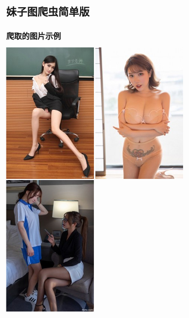 
# 妹子图爬虫简单版
## 爬取的图片示例
![图片示例1](https://github.com/albert-lii/py3-sample-market/blob/master/meizitu_simple_spider/download/19.jpg)
![图片示例2](https://github.com/albert-lii/py3-sample-market/blob/master/meizitu_simple_spider/download/9.jpg)
![图片示例3](https://github.com/albert-lii/py3-sample-market/blob/master/meizitu_simple_spider/download/20.jpg)

